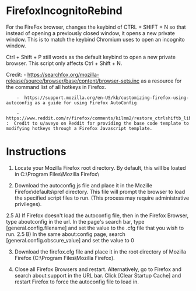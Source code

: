 # FirefoxIncognitoRebind
For the FireFox browser, changes the keybind of CTRL + SHIFT + N so that instead of opening a previously closed window, it opens a new private window.  This is to match the keybind Chromium uses to open an incognito window.

Ctrl + Shift + P still words as the default keybind to open a new private browser.  This script only affects Ctrl + Shift + N.

Credit: -  https://searchfox.org/mozilla-release/source/browser/base/content/browser-sets.inc as a resource for the command list of all hotkeys in Firefox.

        -  https://support.mozilla.org/en-US/kb/customizing-firefox-using-autoconfig as a guide for using Firefox AutoConfig
        
        - https://www.reddit.com/r/firefox/comments/kilmm2/restore_ctrlshiftb_library_by_setting_configjs/ :  Credit to u/aveyo on Reddit for providing the base code template to modifying hotkeys through a Firefox Javascript template.

# Instructions

1) Locate your Mozilla Firefox root directory.  By default, this will be loated in C:\Program Files\Mozilla Firefox\

2) Download the autoconfig.js file and place it in the Mozille Firefox\defaults\pref directory.  This file will prompt the browser to load the specified script files to run.  (This process may require administrative privileges).

2.5 A)  If Firefox doesn't load the autoconfig file, then in the Firefox Browser, type aboutconfig in the url.  In the page's search bar, type [general.config.filename] and set the value to the .cfg file that you wish to run.
2.5 B)  In the same about:config page, search [general.config.obscure_value] and set the value to 0

3) Download the firefox.cfg file and place it in the root directory of Mozilla Firefox (C:\Program Files\Mozilla Firefox\).

4) Close all Firefox Browsers and restart.  Alternatively, go to Firefox and search about:support in the URL bar.  Click [Clear Startup Cache] and restart Firefox to force the autoconfig file to load in.
